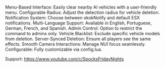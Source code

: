 Menu-Based Interface: Easily clear nearby AI vehicles with a user-friendly menu.
Configurable Radius: Adjust the detection radius for vehicle deletion.
Notification System: Choose between okokNotify and default ESX notifications.
Multi-Language Support: Available in English, Portuguese, German, French, and Spanish.
Admin Control: Option to restrict the command to admins only.
Vehicle Blacklist: Exclude specific vehicle models from deletion.
Server-Synced Deletion: Ensure all players see the same effects.
Smooth Camera Interactions: Manage NUI focus seamlessly.
Configurable: Fully customizable via config.lua.


Support: https://www.youtube.com/c/SpocksFridayNights
